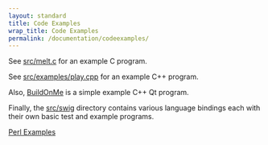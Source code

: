```yaml
---
layout: standard
title: Code Examples
wrap_title: Code Examples
permalink: /documentation/codeexamples/
---
```


See
[src/melt.c](https://github.com/mltframework/mlt/blob/master/src/melt/melt.c)
for an example C program.

See
[src/examples/play.cpp](https://github.com/mltframework/mlt/blob/master/src/examples/play.cpp)
for an example C++ program.

Also, [BuildOnMe](https://github.com/mltframework/BuildOnMe) is
a simple example C++ Qt program.

Finally, the
[src/swig](https://github.com/mltframework/mlt/blob/master/src/swig)
directory contains various language bindings each with their own basic
test and example programs.

[Perl Examples](perlxamples)
